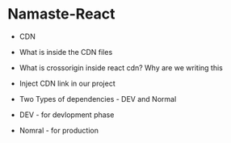 # Namaste-React

- CDN
- What is inside the CDN files
- What is crossorigin inside react cdn? Why are we writing this
- Inject CDN link in our project

- Two Types of dependencies - DEV and Normal
- DEV - for devlopment phase
- Nomral - for production
